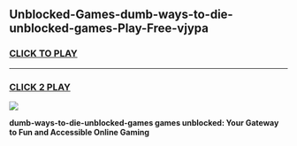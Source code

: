 
## Unblocked-Games-dumb-ways-to-die-unblocked-games-Play-Free-vjypa
<h3>
<a href="https://premium76.site?title=dumb-ways-to-die-unblocked-games&ref=19M">CLICK TO PLAY</a></h3>
<hr>

<h3>
<a href="https://premium76.site?title=dumb-ways-to-die-unblocked-games&ref=19M">CLICK 2 PLAY</a>
  
</h3>

<a href="https://premium76.site?title=dumb-ways-to-die-unblocked-games&ref=19M"><img src="https://clearcache.store/games.png"></a>


**dumb-ways-to-die-unblocked-games games unblocked: Your Gateway to Fun and Accessible Online Gaming**
